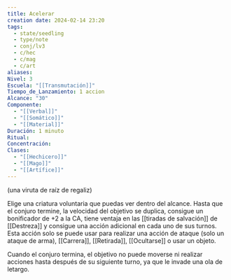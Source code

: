 ```yaml
---
title: Acelerar
creation date: 2024-02-14 23:20
tags:
  - state/seedling
  - type/note
  - conj/lv3
  - c/hec
  - c/mag
  - c/art
aliases: 
Nivel: 3
Escuela: "[[Transmutación]]"
Tiempo_de_Lanzamiento: 1 accion
Alcance: "30"
Componente:
  - "[[Verbal]]"
  - "[[Somático]]"
  - "[[Material]]"
Duración: 1 minuto
Ritual: 
Concentración: 
Clases:
  - "[[Hechicero]]"
  - "[[Mago]]"
  - "[[Artífice]]"
---
```

(una viruta de raíz de regaliz)

Elige una criatura voluntaria que puedas ver dentro del alcance. Hasta que el conjuro termine, la velocidad del objetivo se duplica, consigue un bonificador de +2 a la CA, tiene ventaja en las [[tiradas de salvación]] de [[Destreza]] y consigue una acción adicional en cada uno de sus turnos. Esta acción solo se puede usar para realizar una acción de ataque (solo un ataque de arma), [[Carrera]], [[Retirada]], [[Ocultarse]] o usar un objeto.

Cuando el conjuro termina, el objetivo no puede moverse ni realizar acciones hasta después de su siguiente turno, ya que le invade una ola de letargo.